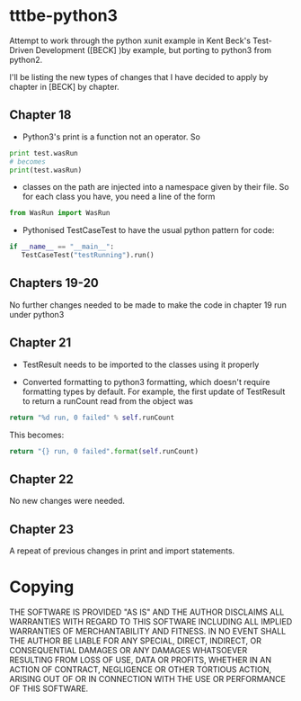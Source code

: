 tttbe-python3
=============

Attempt to work through the python xunit example in Kent Beck's Test-Driven Development ([BECK] )by example, but porting to python3 from python2.

I'll be listing the new types of changes that I have decided to apply by chapter in [BECK] by chapter.

Chapter 18
----------

* Python3's print is a function not an operator. So 
~~~~~ python
print test.wasRun
# becomes
print(test.wasRun)
~~~~~

* classes on the path are injected into a namespace given by their file. So for each class you have, you need a line of the form 

~~~~~ python 
from WasRun import WasRun
 ~~~~~

* Pythonised TestCaseTest to have the usual python pattern for code:
 
~~~~~ python
if __name__ == "__main__":
   TestCaseTest("testRunning").run()
~~~~~

Chapters 19-20
--------------
No further changes needed to be made to make the code in chapter 19 run under python3

Chapter 21
----------
* TestResult needs to be imported to the classes using it properly

* Converted formatting to python3 formatting, which doesn't require formatting types by
default. For example, the first update of TestResult to return a runCount read from the object
was

~~~~~ python
return "%d run, 0 failed" % self.runCount
~~~~~

This becomes:

~~~~~ python
return "{} run, 0 failed".format(self.runCount)
~~~~~

Chapter 22
----------
No new changes were needed.

Chapter 23
----------

A repeat of previous changes in print and import statements.
   
Copying
=======

THE SOFTWARE IS PROVIDED "AS IS" AND THE AUTHOR DISCLAIMS ALL WARRANTIES WITH REGARD TO THIS SOFTWARE INCLUDING ALL IMPLIED WARRANTIES OF MERCHANTABILITY AND FITNESS. IN NO EVENT SHALL THE AUTHOR BE LIABLE FOR ANY SPECIAL, DIRECT, INDIRECT, OR CONSEQUENTIAL DAMAGES OR ANY DAMAGES WHATSOEVER RESULTING FROM LOSS OF USE, DATA OR PROFITS, WHETHER IN AN ACTION OF CONTRACT, NEGLIGENCE OR OTHER TORTIOUS ACTION, ARISING OUT OF OR IN CONNECTION WITH THE USE OR PERFORMANCE OF THIS SOFTWARE.
